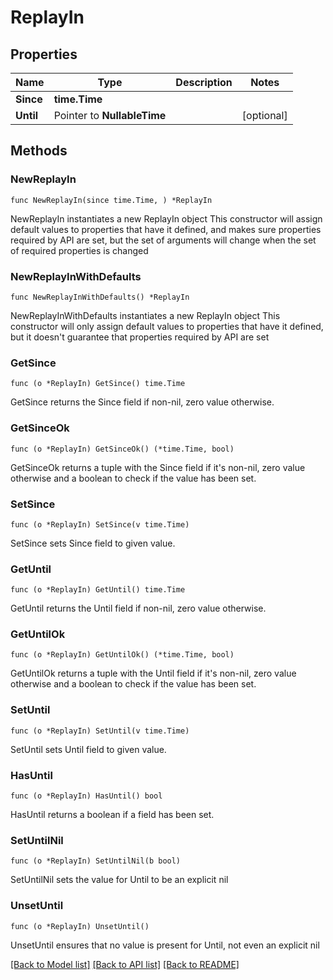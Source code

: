 # ReplayIn

## Properties

Name | Type | Description | Notes
------------ | ------------- | ------------- | -------------
**Since** | **time.Time** |  | 
**Until** | Pointer to **NullableTime** |  | [optional] 

## Methods

### NewReplayIn

`func NewReplayIn(since time.Time, ) *ReplayIn`

NewReplayIn instantiates a new ReplayIn object
This constructor will assign default values to properties that have it defined,
and makes sure properties required by API are set, but the set of arguments
will change when the set of required properties is changed

### NewReplayInWithDefaults

`func NewReplayInWithDefaults() *ReplayIn`

NewReplayInWithDefaults instantiates a new ReplayIn object
This constructor will only assign default values to properties that have it defined,
but it doesn't guarantee that properties required by API are set

### GetSince

`func (o *ReplayIn) GetSince() time.Time`

GetSince returns the Since field if non-nil, zero value otherwise.

### GetSinceOk

`func (o *ReplayIn) GetSinceOk() (*time.Time, bool)`

GetSinceOk returns a tuple with the Since field if it's non-nil, zero value otherwise
and a boolean to check if the value has been set.

### SetSince

`func (o *ReplayIn) SetSince(v time.Time)`

SetSince sets Since field to given value.


### GetUntil

`func (o *ReplayIn) GetUntil() time.Time`

GetUntil returns the Until field if non-nil, zero value otherwise.

### GetUntilOk

`func (o *ReplayIn) GetUntilOk() (*time.Time, bool)`

GetUntilOk returns a tuple with the Until field if it's non-nil, zero value otherwise
and a boolean to check if the value has been set.

### SetUntil

`func (o *ReplayIn) SetUntil(v time.Time)`

SetUntil sets Until field to given value.

### HasUntil

`func (o *ReplayIn) HasUntil() bool`

HasUntil returns a boolean if a field has been set.

### SetUntilNil

`func (o *ReplayIn) SetUntilNil(b bool)`

 SetUntilNil sets the value for Until to be an explicit nil

### UnsetUntil
`func (o *ReplayIn) UnsetUntil()`

UnsetUntil ensures that no value is present for Until, not even an explicit nil

[[Back to Model list]](../README.md#documentation-for-models) [[Back to API list]](../README.md#documentation-for-api-endpoints) [[Back to README]](../README.md)


